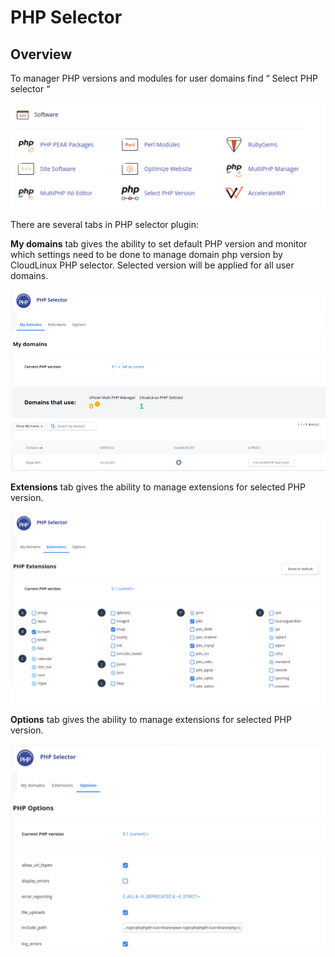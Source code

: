 # PHP Selector

## Overview

To manager PHP versions and modules for user domains find “ Select PHP selector “

![](/userdoc_php_selector_1.png)

There are several tabs in PHP selector plugin:

**My domains** tab gives the ability to set default PHP version and monitor which settings need to be done to manage
domain php version by CloudLinux PHP selector.
Selected version will be applied for all user domains.

![](/userdoc_php_selector_2.png)

**Extensions** tab gives the ability to manage extensions for selected PHP version.

![](/userdoc_php_selector_3.png)

**Options** tab gives the ability to manage extensions for selected PHP version.

![](/userdoc_php_selector_4.png)
